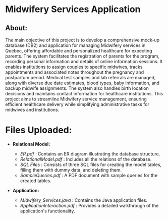# Midwifery Services Application
## About:
The main objective of this project is to develop a comprehensive mock-up database (DB2) and application for managing Midwifery services in Quebec, offering affordable and personalized healthcare for expecting parents. The system facilitates the registration of parents for the program, recording personal information and details of online information sessions. It enables institutions to assign couples to specific midwives, tracks appointments and associated notes throughout the pregnancy and postpartum period. Medical test samples and lab referrals are managed, along with diverse due date estimates, blood types, baby information, and backup midwife assignments. The system also handles birth location decisions and maintains contact information for healthcare institutions. This project aims to streamline Midwifery service management, ensuring efficient healthcare delivery while simplifying administrative tasks for midwives and institutions.

# Files Uploaded: 
- **Relational Model:**
  - *ER.pdf* : Contains an ER diagram illustrating the database structure.
  - *RelationalModel.pdf* : Includes all the relations of the database.
  - *SQL Files* : Consists of three SQL files for creating the model tables, filling them with dummy data, and deleting them.
  - *SampleQueries.pdf* : A PDF document with sample queries for the created tables.

- **Application:**
  - *Midwifery_Services.java* : Contains the Java application files.
  - *ApplicationInteraction.pdf* : Provides a detailed walkthrough of the application's functionality.


